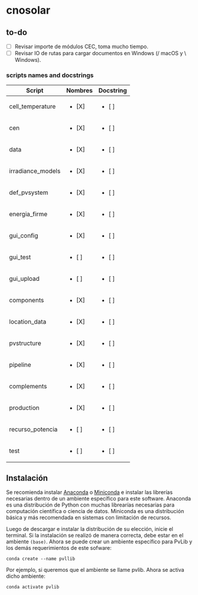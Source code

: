 # cnosolar

## to-do

- [ ] Revisar importe de módulos CEC, toma mucho tiempo.
- [ ] Revisar IO de rutas para cargar documentos en Windows (/ macOS y \\ Windows).

### scripts names and docstrings
| Script                        | Nombres               | Docstring              |
|-------------------------------|-----------------------|------------------------|
| cell_temperature              | <ul><li>[X]</li></ul> | <ul><li>[ ]</li></ul>  |
| cen                           | <ul><li>[X]</li></ul> | <ul><li>[ ]</li></ul>  |
| data                          | <ul><li>[X]</li></ul> | <ul><li>[ ]</li></ul>  |
| irradiance_models             | <ul><li>[X]</li></ul> | <ul><li>[ ]</li></ul>  |
| def_pvsystem                  | <ul><li>[X]</li></ul> | <ul><li>[ ]</li></ul>  |
| energia_firme                 | <ul><li>[X]</li></ul> | <ul><li>[ ]</li></ul>  |
| gui_config                    | <ul><li>[X]</li></ul> | <ul><li>[ ]</li></ul>  |
| gui_test                      | <ul><li>[ ]</li></ul> | <ul><li>[ ]</li></ul>  |
| gui_upload                    | <ul><li>[ ]</li></ul> | <ul><li>[ ]</li></ul>  |
| components                    | <ul><li>[X]</li></ul> | <ul><li>[ ]</li></ul>  |
| location_data                 | <ul><li>[X]</li></ul> | <ul><li>[ ]</li></ul>  |
| pvstructure                   | <ul><li>[X]</li></ul> | <ul><li>[ ]</li></ul>  |
| pipeline                      | <ul><li>[X]</li></ul> | <ul><li>[ ]</li></ul>  |
| complements                   | <ul><li>[X]</li></ul> | <ul><li>[ ]</li></ul>  |
| production                    | <ul><li>[X]</li></ul> | <ul><li>[ ]</li></ul>  |
| recurso_potencia              | <ul><li>[ ]</li></ul> | <ul><li>[ ]</li></ul>  |
| test                          | <ul><li>[ ]</li></ul> | <ul><li>[ ]</li></ul>  |
 
## Instalación

Se recomienda instalar [Anaconda](https://www.anaconda.com/products/individual) o [Miniconda](https://docs.conda.io/en/latest/miniconda.html) e instalar las librerías necesarias dentro de un ambiente específico para este software. Anaconda es una distribución de Python con muchas librearías necesarias para computación científica o ciencia de datos. Miniconda es una distribución básica y más recomendada en sistemas con limitación de recursos.

Luego de descargar e instalar la distribución de su elección, inicie el terminal. Si la instalación se realizó de manera correcta, debe estar en el ambiente `(base)`. Ahora se puede crear un ambiente específico para PvLib y los demás requerimientos de este sofware:

```
conda create --name pvllib
```

Por ejemplo, si queremos que el ambiente se llame pvlib. Ahora se activa dicho ambiente:

```
conda activate pvlib
```



